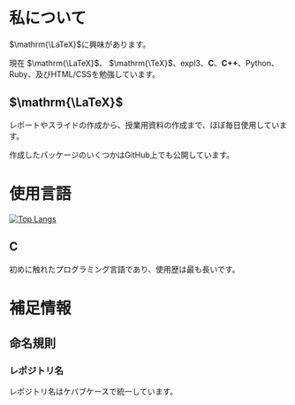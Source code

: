 # 私について
$\mathrm{\LaTeX}$に興味があります。

現在 $\mathrm{\LaTeX}$、 $\mathrm{\TeX}$、expl3、**C**、**C++**、Python、Ruby、及びHTML/CSSを勉強しています。

## $\mathrm{\LaTeX}$
レポートやスライドの作成から、授業用資料の作成まで、ほぼ毎日使用しています。

作成したパッケージのいくつかはGitHub上でも公開しています。

# 使用言語
[![Top Langs](https://github-readme-stats.vercel.app/api/top-langs/?username=spica-jp&layout=compact)](https://github.com/spica-jp/github-readme-stats)

## C
初めに触れたプログラミング言語であり、使用歴は最も長いです。

# 補足情報
## 命名規則
### レポジトリ名
レポジトリ名はケバブケースで統一しています。
